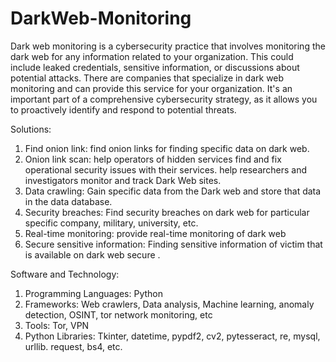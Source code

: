 # DarkWeb-Monitoring
Dark web monitoring is a cybersecurity practice that involves monitoring the dark web for any information related to your organization. This could include leaked credentials, sensitive information, or discussions about potential attacks. There are companies that specialize in dark web monitoring and can provide this service for your organization. It's an important part of a comprehensive cybersecurity strategy, as it allows you to proactively identify and respond to potential threats.

Solutions:
1. Find onion link: 
 find onion links for finding specific data on dark web.
2. Onion link scan: 
help operators of hidden services find and fix operational security issues with 
their services.
 help researchers and investigators monitor and track Dark Web sites.
3. Data crawling:
Gain specific data from the Dark web and store that data in the data database.
4. Security breaches:
 Find security breaches on dark web for particular specific company, military, 
university, etc.
5. Real-time monitoring:
 provide real-time monitoring of dark web 
6. Secure sensitive information:
Finding sensitive information of victim that is available on dark web secure .

Software and Technology:
1. Programming Languages:
 Python
2. Frameworks:
 Web crawlers, Data analysis, Machine learning, anomaly detection, OSINT, tor network monitoring, etc
3. Tools:
 Tor, VPN
4. Python Libraries:
 Tkinter, datetime, pypdf2, cv2, pytesseract, re, mysql, urllib. request, bs4, etc.

